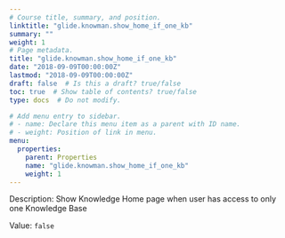 ```yaml
---
# Course title, summary, and position.
linktitle: "glide.knowman.show_home_if_one_kb"
summary: ""
weight: 1
# Page metadata.
title: "glide.knowman.show_home_if_one_kb"
date: "2018-09-09T00:00:00Z"
lastmod: "2018-09-09T00:00:00Z"
draft: false  # Is this a draft? true/false
toc: true  # Show table of contents? true/false
type: docs  # Do not modify.

# Add menu entry to sidebar.
# - name: Declare this menu item as a parent with ID name.
# - weight: Position of link in menu.
menu:
  properties:
    parent: Properties
    name: "glide.knowman.show_home_if_one_kb"
    weight: 1
---
```


Description: Show Knowledge Home page when user has access to only one Knowledge Base


Value: `false`